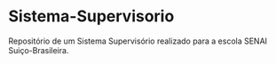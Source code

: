 # Sistema-Supervisorio
Repositório de um Sistema Supervisório realizado para a escola SENAI Suiço-Brasileira.
